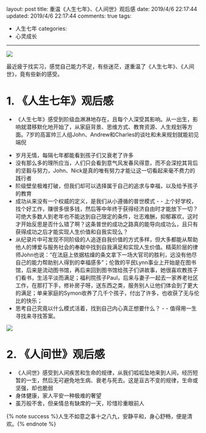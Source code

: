 layout: post
title: 重温《人生七年》、《人间世》观后感
date: 2019/4/6 22:17:44
updated: 2019/4/6 22:17:44
comments: true
tags:
- 人生七年
categories:
- 心灵成长

---
<img src="https://eisenhao.coding.net/p/eisenhao/d/eisenhao/git/raw/master/uploads/AfterWatch7upAndRenJianShi.jpg" class="full-image" />

最近疲于找实习，感觉自己能力不足，有些迷茫，遂重温了《人生七年》、《人间世》，竟有些新的感受。

# 1. 《人生七年》观后感

- 《人生七年》感受到阶级血淋淋地存在，且每个人深受其影响。从一出生，影响就潜移默化地开始了，从家庭背景、思维方式、教育资源、人生规划等方面。7岁的高富帅三人组John、Andrew和Charles的谈吐和未来规划就能初见端倪

<!-- more -->

- 岁月无情，每隔七年都能看到孩子们又衰老了许多
- 没有那么多的理所应当，人们只会看到意气风发春风得意，而不会深挖其背后的坚毅与努力，John、Nick是真的唯有努力才能让这一切看起来毫不费力的践行者
- 阶级壁垒极难打破，但我们却可以选择属于自己的追求与幸福，以及给予孩子的教育
- 成功从来没有一个权威的定义，是我们从小遵循的普世模式  - - 上个好学校，找个好工作，赚很多很多钱，然后等中年终于获得经济自由时才能放下一切？可绝大多数人到老年也不能达到自己限定的条件，壮志难酬，抑郁寡欢，这时才开始反思是否什么错了啊？这条普世的成功之路真的能导向成功么，且只有获得成功之后才能实现人生价值和自我实现么？
- 从纪录片中可发现不同阶级的人追逐自我价值的方式多样，但大多都能从帮助他人的博爱与服务社会的奉献中找到自我满足和实现人生价值。精英阶层的律师John也说：“在法庭上依据枯燥的条文拿下一场大官司的胜利，远没有他尽自己的能力帮助别人得到的幸福感多”；伦敦的平民Lynn事业上开始是在图书馆，后来是流动图书馆，再后来回到图书馆给孩子们讲故事，她很喜欢教孩子们看书，生活平淡而满足；福利院孩子Paul，后来与妻子一起去一家养老社区工作，在那打下手，修补房子呀，送东西之类，服务别人让他们体会到了更大的满足；单亲家庭的Symon收养了几千个孩子，付出了许多，也收获了无与伦比的快乐；
- 思考自己究竟以什么模式活着，找到自己内心真正想要什么？ - - 值得用一生寻找来寻找答案。

<img src="https://eisenhao.coding.net/p/eisenhao/d/eisenhao/git/raw/master/uploads/RenJianShiNewLife.jpg" class="full-image" />

# 2. 《人间世》观后感

- 《人间世》感受到人间疾苦和生命的规律，从我们呱呱坠地来到人间，经历短暂的一生，然后无可避免地生病、衰老与死去。这是亘古不变的规律，生命或坚强，却也脆弱
- 身体健康，家人平安一种极难的奢望
- 虽万般不舍，但亲情总有缺席的一天，珍惜珍重眼前人

{% note success %}人生不如意之事十之八九，安静平和，身心舒畅，便是清欢。{% endnote %}

